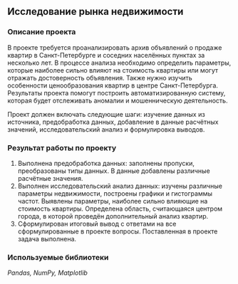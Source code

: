 ## Исследование рынка недвижимости

### Описание проекта
В проекте требуется проанализировать архив объявлений о продаже квартир в Санкт-Петербурге и соседних населённых пунктах за несколько лет. В процессе анализа необходимо определить параметры, которые наиболее сильно влияют на стоимость квартиры или могут отражать достоверность объявления. Также нужно изучить особенности ценообразования квартир в центре Санкт-Петербурга. Результаты проекта помогут построить автоматизированную систему, которая будет отслеживать аномалии и мошенническую деятельность.

Проект должен включать следующие шаги: изучение данных из источника, предобработка данных, добавление в данные расчётных значений, исследовательский анализ и формулировка выводов.

### Результат работы по проекту
1. Выполнена предобработка данных: заполнены пропуски, преобразованы типы данных. В данные добавлены различные расчётные значения.
2. Выполнен исследовательский анализ данных: изучены различные параметры недвижимости, построены графики и гистограммы частот. Выявлены параметры, наиболее сильно влияющие на стоимость квартиры. Определена область, считающаяся центром города, в которой проведён дополнительный анализ квартир.
3. Сформулирован итоговый вывод с ответами на все сформулированные в проекте вопросы. Поставленная в проекте задача выполнена.

### Используемые библиотеки
*Pandas, NumPy, Matplotlib*